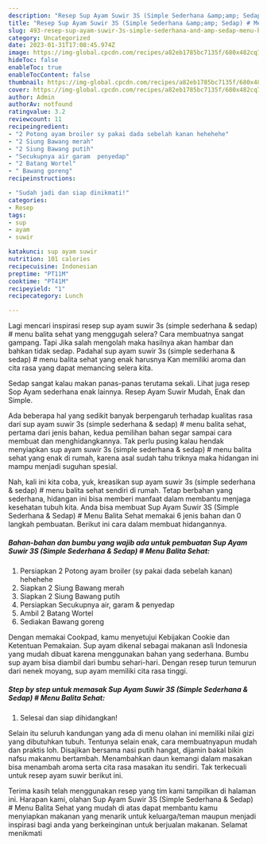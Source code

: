 ```yaml
---
description: "Resep Sup Ayam Suwir 3S (Simple Sederhana &amp;amp; Sedap) # Menu Balita SehatAnti Ribet"
title: "Resep Sup Ayam Suwir 3S (Simple Sederhana &amp;amp; Sedap) # Menu Balita SehatAnti Ribet"
slug: 493-resep-sup-ayam-suwir-3s-simple-sederhana-and-amp-sedap-menu-balita-sehatanti-ribet
category: Uncategorized
date: 2023-01-31T17:08:45.974Z
image: https://img-global.cpcdn.com/recipes/a82eb1785bc7135f/680x482cq70/sup-ayam-suwir-3s-simple-sederhana-sedap-menu-balita-sehat-foto-resep-utama.jpg
hideToc: false
enableToc: true
enableTocContent: false
thumbnail: https://img-global.cpcdn.com/recipes/a82eb1785bc7135f/680x482cq70/sup-ayam-suwir-3s-simple-sederhana-sedap-menu-balita-sehat-foto-resep-utama.jpg
cover: https://img-global.cpcdn.com/recipes/a82eb1785bc7135f/680x482cq70/sup-ayam-suwir-3s-simple-sederhana-sedap-menu-balita-sehat-foto-resep-utama.jpg
author: Admin
authorAv: notfound
ratingvalue: 3.2
reviewcount: 11
recipeingredient:
- "2 Potong ayam broiler sy pakai dada sebelah kanan hehehehe"
- "2 Siung Bawang merah"
- "2 Siung Bawang putih"
- "Secukupnya air garam  penyedap"
- "2 Batang Wortel"
- " Bawang goreng"
recipeinstructions:

- "Sudah jadi dan siap dinikmati!"
categories:
- Resep
tags:
- sup
- ayam
- suwir

katakunci: sup ayam suwir 
nutrition: 101 calories
recipecuisine: Indonesian
preptime: "PT11M"
cooktime: "PT41M"
recipeyield: "1"
recipecategory: Lunch

---
```



Lagi mencari inspirasi resep sup ayam suwir 3s (simple sederhana &amp; sedap) # menu balita sehat yang menggugah selera? Cara membuatnya sangat gampang. Tapi Jika salah mengolah maka hasilnya akan hambar dan bahkan tidak sedap. Padahal sup ayam suwir 3s (simple sederhana &amp; sedap) # menu balita sehat yang enak harusnya Kan memiliki aroma dan cita rasa yang dapat memancing selera kita.


Sedap sangat kalau makan panas-panas terutama sekali. Lihat juga resep Sop Ayam sederhana enak lainnya. Resep Ayam Suwir Mudah, Enak dan Simple.

Ada beberapa hal yang sedikit banyak berpengaruh terhadap kualitas rasa dari sup ayam suwir 3s (simple sederhana &amp; sedap) # menu balita sehat, pertama dari jenis bahan, kedua pemilihan bahan segar sampai cara membuat dan menghidangkannya. Tak perlu pusing kalau hendak menyiapkan sup ayam suwir 3s (simple sederhana &amp; sedap) # menu balita sehat yang enak di rumah, karena asal sudah tahu triknya maka hidangan ini mampu menjadi suguhan spesial.


Nah, kali ini kita coba, yuk, kreasikan sup ayam suwir 3s (simple sederhana &amp; sedap) # menu balita sehat sendiri di rumah. Tetap berbahan yang sederhana, hidangan ini bisa memberi manfaat dalam membantu menjaga kesehatan tubuh kita. Anda bisa membuat Sup Ayam Suwir 3S (Simple Sederhana &amp; Sedap) # Menu Balita Sehat memakai 6 jenis bahan dan 0 langkah pembuatan. Berikut ini cara dalam membuat hidangannya.

<!--inarticleads1-->

##### Bahan-bahan dan bumbu yang wajib ada untuk pembuatan Sup Ayam Suwir 3S (Simple Sederhana &amp; Sedap) # Menu Balita Sehat:

1. Persiapkan 2 Potong ayam broiler (sy pakai dada sebelah kanan) hehehehe
1. Siapkan 2 Siung Bawang merah
1. Siapkan 2 Siung Bawang putih
1. Persiapkan Secukupnya air, garam &amp; penyedap
1. Ambil 2 Batang Wortel
1. Sediakan  Bawang goreng


Dengan memakai Cookpad, kamu menyetujui Kebijakan Cookie dan Ketentuan Pemakaian. Sup ayam dikenal sebagai makanan asli Indonesia yang mudah dibuat karena menggunakan bahan yang sederhana. Bumbu sup ayam bisa diambil dari bumbu sehari-hari. Dengan resep turun temurun dari nenek moyang, sup ayam memiliki cita rasa tinggi. 

<!--inarticleads2-->

##### Step by step untuk memasak Sup Ayam Suwir 3S (Simple Sederhana &amp; Sedap) # Menu Balita Sehat:


1. Selesai dan siap dihidangkan!

Selain itu seluruh kandungan yang ada di menu olahan ini memiliki nilai gizi yang dibutuhkan tubuh. Tentunya selain enak, cara membuatnyapun mudah dan praktis loh. Disajikan bersama nasi putih hangat, dijamin bakal bikin nafsu makanmu bertambah. Menambahkan daun kemangi dalam masakan bisa menambah aroma serta cita rasa masakan itu sendiri. Tak terkecuali untuk resep ayam suwir berikut ini. 

Terima kasih telah menggunakan resep yang tim kami tampilkan di halaman ini. Harapan kami, olahan Sup Ayam Suwir 3S (Simple Sederhana &amp; Sedap) # Menu Balita Sehat yang mudah di atas dapat membantu kamu menyiapkan makanan yang menarik untuk keluarga/teman maupun menjadi inspirasi bagi anda yang berkeinginan untuk berjualan makanan. Selamat menikmati
